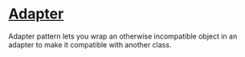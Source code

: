 # [Adapter](https://java-design-patterns.com/patterns/adapter)

Adapter pattern lets you wrap an otherwise incompatible object in an adapter to make it compatible with another class.
